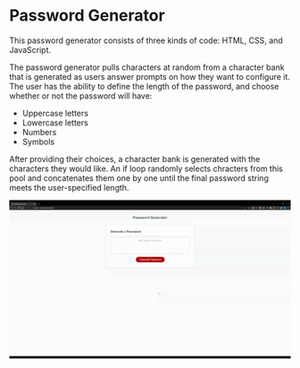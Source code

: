 # Password Generator


This password generator consists of three kinds of code: HTML, CSS, and JavaScript.

The password generator pulls characters at random from a character bank that is generated as users answer prompts on how they want to configure it. The user has the ability to define the length of the password, and choose whether or not the password will have:
- Uppercase letters
- Lowercase letters
- Numbers
- Symbols

After providing their choices, a character bank is generated with the characters they would like. An if loop randomly selects chracters from this pool and concatenates them one by one until the final password string meets the user-specified length.


 ![Animated GIF of a password being generated](./Develop/Assets/Password_Generator.gif)


